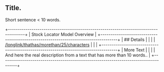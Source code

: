## Title.

Short sentence < 10 words.

+--------------------------------------------------------------------------------------+
| Stock Locator Model Overview                                                         |
+--------------------------------------------------------------------------------------+
| ## Details                                                                           |
|                                                                                      |
| [/longlink/thathas/morethan/25/characters](/longlink/thathas/morethan/25/characters) |
|                                                                                      |
+--------------------------------------------------------------------------------------+
| More Text                                                                            |
|                                                                                      |
| And here the real description from a text that has more than 10 words..              |
+--------------------------------------------------------------------------------------+
